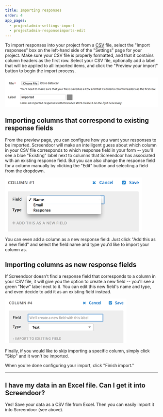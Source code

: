 ```yaml
---
title: Importing responses
order: 4
app_pages:
  - projectadmin-settings-import
  - projectadmin-responseimports-edit
---
```


To import responses into your project from a [CSV](http://en.wikipedia.org/wiki/Comma-separated_values) file, select the "Import responses" box on the left-hand side of the "Settings" page for your project. Make sure your CSV file is properly formatted, and that it contains column headers as the first row. Select your CSV file, optionally add a label that will be applied to all imported items, and click the "Preview your import" button to begin the import process.

![import responses](../images/import.png)

## Importing columns that correspond to existing response fields

From the preview page, you can configure how you want your responses to be imported. Screendoor will make an intelligent guess about which column in your CSV file corresponds to which response field in your form -- you'll see a blue "Existing" label next to columns that Screendoor has associated with an existing response field. But you can also change the response field for a column manually by clicking the "Edit" button and selecting a field from the dropdown.

![edit response field for column](../images/import_edit.png)

You can even add a column as a new response field: Just click "Add this as a new field" and select the field name and type you'd like to import your column as.

## Importing columns as new response fields

If Screendoor doesn't find a response field that corresponds to a column in your CSV file, it will give you the option to create a new field -- you'll see a green "New" label next to it. You can edit this new field's name and type, and even decide to add it as an existing field instead.

![import new field](../images/import_new.png)

Finally, if you would like to skip importing a specific column, simply click "Skip" and it won't be imported.

When you're done configuring your import, click "Finish import."

---

## I have my data in an Excel file. Can I get it into Screendoor?
Yes! Save your data as a CSV file from Excel. Then you can easily import it into Screendoor (see above).
